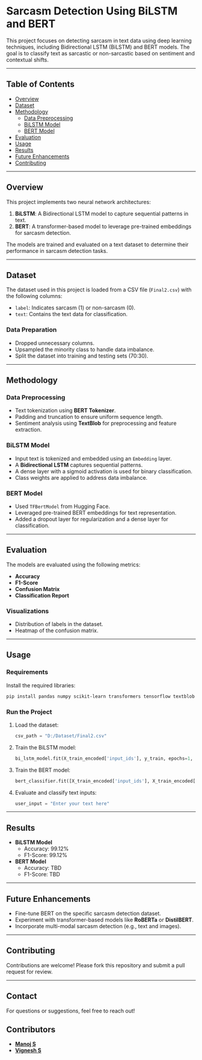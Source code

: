 # Sarcasm Detection Using BiLSTM and BERT

This project focuses on detecting sarcasm in text data using deep learning techniques, including Bidirectional LSTM (BiLSTM) and BERT models. The goal is to classify text as sarcastic or non-sarcastic based on sentiment and contextual shifts.

---

## Table of Contents
- [Overview](#overview)
- [Dataset](#dataset)
- [Methodology](#methodology)
  - [Data Preprocessing](#data-preprocessing)
  - [BiLSTM Model](#bilstm-model)
  - [BERT Model](#bert-model)
- [Evaluation](#evaluation)
- [Usage](#usage)
- [Results](#results)
- [Future Enhancements](#future-enhancements)
- [Contributing](#contributing)

---

## Overview
This project implements two neural network architectures:
1. **BiLSTM**: A Bidirectional LSTM model to capture sequential patterns in text.
2. **BERT**: A transformer-based model to leverage pre-trained embeddings for sarcasm detection.

The models are trained and evaluated on a text dataset to determine their performance in sarcasm detection tasks.

---

## Dataset
The dataset used in this project is loaded from a CSV file (`Final2.csv`) with the following columns:
- `label`: Indicates sarcasm (1) or non-sarcasm (0).
- `text`: Contains the text data for classification.

### Data Preparation
- Dropped unnecessary columns.
- Upsampled the minority class to handle data imbalance.
- Split the dataset into training and testing sets (70:30).

---

## Methodology

### Data Preprocessing
- Text tokenization using **BERT Tokenizer**.
- Padding and truncation to ensure uniform sequence length.
- Sentiment analysis using **TextBlob** for preprocessing and feature extraction.

### BiLSTM Model
- Input text is tokenized and embedded using an `Embedding` layer.
- A **Bidirectional LSTM** captures sequential patterns.
- A dense layer with a sigmoid activation is used for binary classification.
- Class weights are applied to address data imbalance.

### BERT Model
- Used `TFBertModel` from Hugging Face.
- Leveraged pre-trained BERT embeddings for text representation.
- Added a dropout layer for regularization and a dense layer for classification.

---

## Evaluation
The models are evaluated using the following metrics:
- **Accuracy**
- **F1-Score**
- **Confusion Matrix**
- **Classification Report**

### Visualizations
- Distribution of labels in the dataset.
- Heatmap of the confusion matrix.

---

## Usage

### Requirements
Install the required libraries:
```bash
pip install pandas numpy scikit-learn transformers tensorflow textblob seaborn matplotlib torch
```

### Run the Project
1. Load the dataset:
   ```python
   csv_path = "D:/Dataset/Final2.csv"
   ```
2. Train the BiLSTM model:
   ```python
   bi_lstm_model.fit(X_train_encoded['input_ids'], y_train, epochs=1, batch_size=64, class_weight=class_weight_dict)
   ```
3. Train the BERT model:
   ```python
   bert_classifier.fit([X_train_encoded['input_ids'], X_train_encoded['attention_mask']], y_train_repeated, epochs=1, batch_size=16, class_weight=class_weight_dict)
   ```
4. Evaluate and classify text inputs:
   ```python
   user_input = "Enter your text here"
   ```

---

## Results
- **BiLSTM Model**
  - Accuracy: 99.12%
  - F1-Score: 99.12%
- **BERT Model**
  - Accuracy: TBD
  - F1-Score: TBD

---

## Future Enhancements
- Fine-tune BERT on the specific sarcasm detection dataset.
- Experiment with transformer-based models like **RoBERTa** or **DistilBERT**.
- Incorporate multi-modal sarcasm detection (e.g., text and images).

---

## Contributing
Contributions are welcome! Please fork this repository and submit a pull request for review.

---

## Contact
For questions or suggestions, feel free to reach out!

## Contributors
- **[Manoj S](https://github.com/Jonam-2004)**
- **[Vignesh S](https://github.com/vickygit-commits)**
